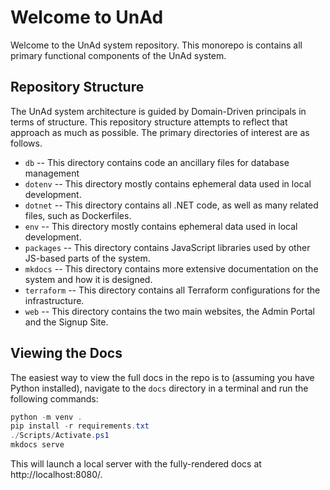 # Welcome to UnAd

Welcome to the UnAd system repository.  This monorepo is contains all primary functional components of the UnAd system.

## Repository Structure

The UnAd system architecture is guided by Domain-Driven principals in terms of structure.  This repository structure attempts to reflect that approach as much as possible.  The primary directories of interest are as follows.

- `db` -- This directory contains code an ancillary files for database management
- `dotenv` -- This directory mostly contains ephemeral data used in local development.
- `dotnet` -- This directory contains all .NET code, as well as many related files, such as Dockerfiles.
- `env` -- This directory mostly contains ephemeral data used in local development.
- `packages` -- This directory contains JavaScript libraries used by other JS-based parts of the system.
- `mkdocs` -- This directory contains more extensive documentation on the system and how it is designed.
- `terraform` -- This directory contains all Terraform configurations for the infrastructure.
- `web` -- This directory contains the two main websites, the Admin Portal and the Signup Site.

## Viewing the Docs

The easiest way to view the full docs in the repo is to (assuming you have Python installed), navigate to the `docs` directory in a terminal and run the following commands:

```ps1
python -m venv .
pip install -r requirements.txt
./Scripts/Activate.ps1
mkdocs serve
```

This will launch a local server with the fully-rendered docs at http://localhost:8080/.
